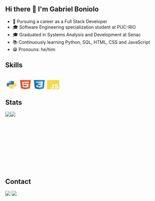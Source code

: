 ## Hi there 👋 I'm Gabriel Boniolo

- 🚀 Pursuing a career as a Full Stack Developer
- 🎓 Software Engineering specialization student at PUC-RIO
- 🎓 Graduated in Systems Analysis and Development at Senac
- 📚 Continuously learning Python, SQL, HTML, CSS and JavaScript
- 😁 Pronouns: he/him

## Skills
<div style="display: inline_block"><br>
  <img align="center" alt="PHP" height="30" width="40" src="https://raw.githubusercontent.com/devicons/devicon/master/icons/python/python-original.svg"> 
  <img align="center" alt="HTML" height="30" width="40" src="https://raw.githubusercontent.com/devicons/devicon/master/icons/html5/html5-original.svg">
  <img align="center" alt="CSS" height="30" width="40" src="https://raw.githubusercontent.com/devicons/devicon/master/icons/css3/css3-original.svg">
  <img align="center" alt="Js" height="30" width="40" src="https://raw.githubusercontent.com/devicons/devicon/master/icons/javascript/javascript-plain.svg">
</div>

## Stats
<div style="display:flex">
<img height="180em" src="https://github-readme-stats.vercel.app/api?username=gabrielboniolo&show_icons=true&theme=holi"/>
<img height="180em" src="https://github-readme-stats.vercel.app/api/top-langs/?username=gabrielboniolo&layout=compact&theme=holi"/>
</div>

 ## Contact
<div> 
  <a href="https://www.linkedin.com/in/gabrielboniolo/" target="_blank"><img src="https://img.shields.io/badge/-LinkedIn-%230077B5?style=for-the-badge&logo=linkedin&logoColor=white" target="_blank"></a>
  <a href = "mailto:gabrielboniolo@gmail.com"><img src="https://img.shields.io/badge/Gmail-D14836?style=for-the-badge&logo=gmail&logoColor=white" target="_blank"></a>
</div>
